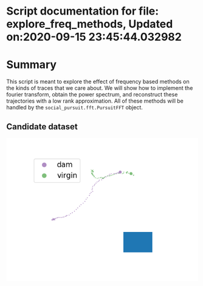 
Script documentation for file: explore_freq_methods, Updated on:2020-09-15 23:45:44.032982
==========================================================================================

# Summary


This script is meant to explore the effect of frequency based methods on the kinds of traces that we care about. We will show how to implement the fourier transform, obtain the power spectrum, and reconstruct these trajectories with a low rank approximation. All of these methods will be handled by the `social_pursuit.fft.PursuitFFT` object.
## Candidate dataset
  
<img src="./images/candidate_pursuit.png" />
